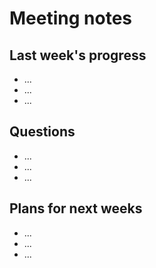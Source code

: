 # Meeting notes
## Last week's progress
- ...
- ...
- ...
## Questions
- ...
- ...
- ...
## Plans for next weeks
- ...
- ...
- ...

